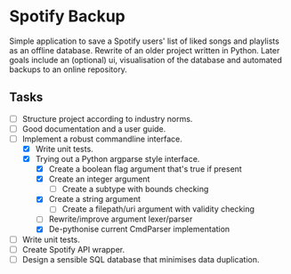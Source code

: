# Spotify Backup
Simple application to save a Spotify users' list of liked songs and 
playlists as an offline database. Rewrite of an older project written in 
Python. Later goals include an (optional) ui, visualisation of the
database and automated backups to an online repository.

## Tasks
- [ ] Structure project according to industry norms.
- [ ] Good documentation and a user guide.
- [ ] Implement a robust commandline interface.
  - [x] Write unit tests.
  - [x] Trying out a Python argparse style interface.
    - [x] Create a boolean flag argument that's true if present
    - [x] Create an integer argument
      - [ ] Create a subtype with bounds checking
    - [x] Create a string argument
      - [ ] Create a filepath/uri argument with validity checking
    - [ ] Rewrite/improve argument lexer/parser
    - [x] De-pythonise current CmdParser implementation
- [ ] Write unit tests.
- [ ] Create Spotify API wrapper.
- [ ] Design a sensible SQL database that minimises data duplication.

